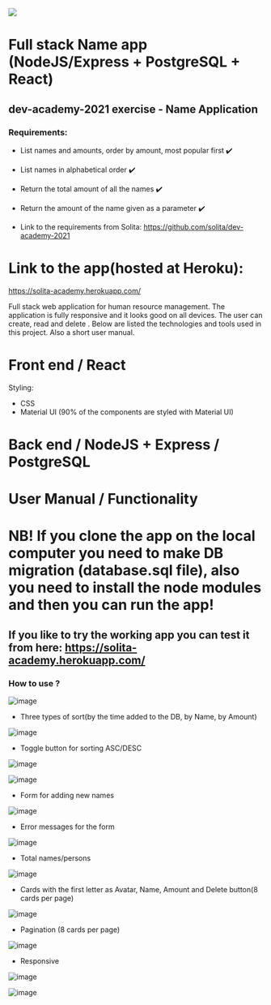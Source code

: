 ![](https://gifs.com/gif/solita-app-vlnKM0)

# Full stack Name app (NodeJS/Express + PostgreSQL + React)

## dev-academy-2021 exercise - Name Application

### Requirements:

- List names and amounts, order by amount, most popular first :heavy_check_mark:
- List names in alphabetical order :heavy_check_mark:
- Return the total amount of all the names :heavy_check_mark:
- Return the amount of the name given as a parameter :heavy_check_mark:

- Link to the requirements from Solita: https://github.com/solita/dev-academy-2021

# Link to the app(hosted at Heroku):

https://solita-academy.herokuapp.com/

Full stack web application for human resource management. The application is fully responsive and it looks good on all devices. The user can create, read and delete . Below are listed the technologies and tools used in this project. Also a short user manual.

# Front end / React

Styling:

- CSS
- Material UI (90% of the components are styled with Material UI)

# Back end / NodeJS + Express / PostgreSQL

# User Manual / Functionality

# NB! If you clone the app on the local computer you need to make DB migration (database.sql file), also you need to install the node modules and then you can run the app!

## If you like to try the working app you can test it from here: https://solita-academy.herokuapp.com/

### How to use ?

![image](https://user-images.githubusercontent.com/55087458/105629081-97f56f00-5e49-11eb-9a1f-3f7426b726dc.png)

- Three types of sort(by the time added to the DB, by Name, by Amount)

![image](https://user-images.githubusercontent.com/55087458/105629100-afccf300-5e49-11eb-9322-f6b467d4265d.png)

- Toggle button for sorting ASC/DESC

![image](https://user-images.githubusercontent.com/55087458/105629193-40a3ce80-5e4a-11eb-9837-70f51c572c90.png)

![image](https://user-images.githubusercontent.com/55087458/105629217-616c2400-5e4a-11eb-9909-9ceece6ee745.png)

- Form for adding new names

![image](https://user-images.githubusercontent.com/55087458/105629258-9aa49400-5e4a-11eb-96eb-0993292450e6.png)

- Error messages for the form

![image](https://user-images.githubusercontent.com/55087458/105629274-b314ae80-5e4a-11eb-8ea0-315c1c3d4052.png)

- Total names/persons

![image](https://user-images.githubusercontent.com/55087458/105629303-e48d7a00-5e4a-11eb-9790-4e301a4f75e2.png)

- Cards with the first letter as Avatar, Name, Amount and Delete button(8 cards per page)

![image](https://user-images.githubusercontent.com/55087458/105629344-27e7e880-5e4b-11eb-90e1-9c178f9c5923.png)

- Pagination (8 cards per page)

![image](https://user-images.githubusercontent.com/55087458/105629386-5d8cd180-5e4b-11eb-865d-7ffe6b47861f.png)

- Responsive

![image](https://user-images.githubusercontent.com/55087458/105629417-8745f880-5e4b-11eb-87ea-aba4e7ff6d4a.png)

![image](https://user-images.githubusercontent.com/55087458/105629447-9f1d7c80-5e4b-11eb-9181-93e5d8078fd3.png)
